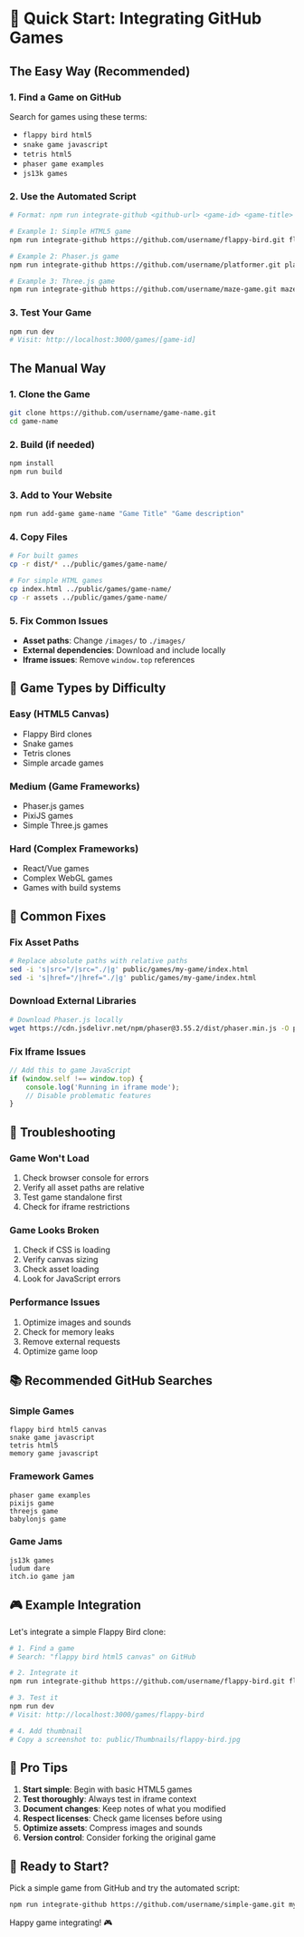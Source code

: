# 🚀 Quick Start: Integrating GitHub Games

## The Easy Way (Recommended)

### 1. Find a Game on GitHub
Search for games using these terms:
- `flappy bird html5`
- `snake game javascript`
- `tetris html5`
- `phaser game examples`
- `js13k games`

### 2. Use the Automated Script
```bash
# Format: npm run integrate-github <github-url> <game-id> <game-title> [description]

# Example 1: Simple HTML5 game
npm run integrate-github https://github.com/username/flappy-bird.git flappy-bird "Flappy Bird" "A simple flappy bird game"

# Example 2: Phaser.js game
npm run integrate-github https://github.com/username/platformer.git platformer "Platform Adventure" "A 2D platformer game"

# Example 3: Three.js game
npm run integrate-github https://github.com/username/maze-game.git maze "3D Maze" "Navigate through a 3D maze"
```

### 3. Test Your Game
```bash
npm run dev
# Visit: http://localhost:3000/games/[game-id]
```

## The Manual Way

### 1. Clone the Game
```bash
git clone https://github.com/username/game-name.git
cd game-name
```

### 2. Build (if needed)
```bash
npm install
npm run build
```

### 3. Add to Your Website
```bash
npm run add-game game-name "Game Title" "Game description"
```

### 4. Copy Files
```bash
# For built games
cp -r dist/* ../public/games/game-name/

# For simple HTML games
cp index.html ../public/games/game-name/
cp -r assets ../public/games/game-name/
```

### 5. Fix Common Issues
- **Asset paths**: Change `/images/` to `./images/`
- **External dependencies**: Download and include locally
- **Iframe issues**: Remove `window.top` references

## 🎯 Game Types by Difficulty

### Easy (HTML5 Canvas)
- Flappy Bird clones
- Snake games
- Tetris clones
- Simple arcade games

### Medium (Game Frameworks)
- Phaser.js games
- PixiJS games
- Simple Three.js games

### Hard (Complex Frameworks)
- React/Vue games
- Complex WebGL games
- Games with build systems

## 🔧 Common Fixes

### Fix Asset Paths
```bash
# Replace absolute paths with relative paths
sed -i 's|src="/|src="./|g' public/games/my-game/index.html
sed -i 's|href="/|href="./|g' public/games/my-game/index.html
```

### Download External Libraries
```bash
# Download Phaser.js locally
wget https://cdn.jsdelivr.net/npm/phaser@3.55.2/dist/phaser.min.js -O public/games/my-game/lib/phaser.min.js
```

### Fix Iframe Issues
```javascript
// Add this to game JavaScript
if (window.self !== window.top) {
    console.log('Running in iframe mode');
    // Disable problematic features
}
```

## 🚨 Troubleshooting

### Game Won't Load
1. Check browser console for errors
2. Verify all asset paths are relative
3. Test game standalone first
4. Check for iframe restrictions

### Game Looks Broken
1. Check if CSS is loading
2. Verify canvas sizing
3. Check asset loading
4. Look for JavaScript errors

### Performance Issues
1. Optimize images and sounds
2. Check for memory leaks
3. Remove external requests
4. Optimize game loop

## 📚 Recommended GitHub Searches

### Simple Games
```
flappy bird html5 canvas
snake game javascript
tetris html5
memory game javascript
```

### Framework Games
```
phaser game examples
pixijs game
threejs game
babylonjs game
```

### Game Jams
```
js13k games
ludum dare
itch.io game jam
```

## 🎮 Example Integration

Let's integrate a simple Flappy Bird clone:

```bash
# 1. Find a game
# Search: "flappy bird html5 canvas" on GitHub

# 2. Integrate it
npm run integrate-github https://github.com/username/flappy-bird.git flappy-bird "Flappy Bird" "A simple flappy bird game"

# 3. Test it
npm run dev
# Visit: http://localhost:3000/games/flappy-bird

# 4. Add thumbnail
# Copy a screenshot to: public/Thumbnails/flappy-bird.jpg
```

## 🎯 Pro Tips

1. **Start simple**: Begin with basic HTML5 games
2. **Test thoroughly**: Always test in iframe context
3. **Document changes**: Keep notes of what you modified
4. **Respect licenses**: Check game licenses before using
5. **Optimize assets**: Compress images and sounds
6. **Version control**: Consider forking the original game

## 🚀 Ready to Start?

Pick a simple game from GitHub and try the automated script:

```bash
npm run integrate-github https://github.com/username/simple-game.git my-first-game "My First Game" "A simple game from GitHub"
```

Happy game integrating! 🎮
